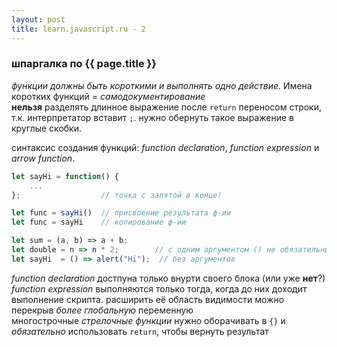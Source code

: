 ```yaml
---
layout: post
title: learn.javascript.ru - 2
---
```


### шпаргалка по {{ page.title }}

_функции должны быть короткими и выполнять одно действие_. Имена коротких функций = _самодокументирование_  
__нельзя__ разделять длинное выражение после `return` переносом строки, т.к. интерпретатор вставит `;`. нужно  обернуть
 такое выражение в круглые скобки.  

синтаксис создания функций: _function declaration_, _function expression_ и _arrow function_.
```js
let sayHi = function() {
    ...
};                  // точка с запятой в конце!

let func = sayHi()  // присвоение результата ф-ии
let func = sayHi    // копирование ф-ии

let sum = (a, b) => a + b;
let double = n => n * 2;        // с одним аргументом () не обязательны
let sayHi  = () => alert("Hi");  // без аргументов

```
_function declaration_ достпуна только внурти своего блока (или уже __нет__?)  
_function expression_ выполняются только тогда, когда до них доходит выполнение скрипта. расширить её область видимости
можно перекрыв _более глобальную_ переменную  
многострочные _стрелочные функции_ нужно оборачивать в `{}` и _обязательно_ использовать `return`, чтобы вернуть результат  


